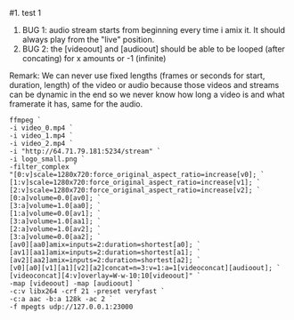 #1. test 1
1. BUG 1: audio stream starts from beginning every time i amix it.
It should always play from the "live" position.
2. BUG 2: the [videoout] and [audioout] should be able to be looped (after concating) for x amounts or -1 (infinite)

Remark:
We can never use fixed lengths (frames or seconds for start, duration, length) of the video or audio because those videos and streams can be dynamic in the end so we never know how long a video is and what framerate it has, same for the audio.

```
ffmpeg `
-i video_0.mp4 `
-i video_1.mp4 `
-i video_2.mp4 `
-i "http://64.71.79.181:5234/stream" `
-i logo_small.png `
-filter_complex `
"[0:v]scale=1280x720:force_original_aspect_ratio=increase[v0]; `
[1:v]scale=1280x720:force_original_aspect_ratio=increase[v1]; `
[2:v]scale=1280x720:force_original_aspect_ratio=increase[v2]; `
[0:a]volume=0.0[av0]; `
[3:a]volume=1.0[aa0]; `
[1:a]volume=0.0[av1]; `
[3:a]volume=1.0[aa1]; `
[2:a]volume=1.0[av2]; `
[3:a]volume=0.0[aa2]; `
[av0][aa0]amix=inputs=2:duration=shortest[a0]; `
[av1][aa1]amix=inputs=2:duration=shortest[a1]; `
[av2][aa2]amix=inputs=2:duration=shortest[a2]; `
[v0][a0][v1][a1][v2][a2]concat=n=3:v=1:a=1[videoconcat][audioout]; `
[videoconcat][4:v]overlay=W-w-10:10[videoout]" `
-map [videoout] -map [audioout] `
-c:v libx264 -crf 21 -preset veryfast `
-c:a aac -b:a 128k -ac 2 `
-f mpegts udp://127.0.0.1:23000
```
